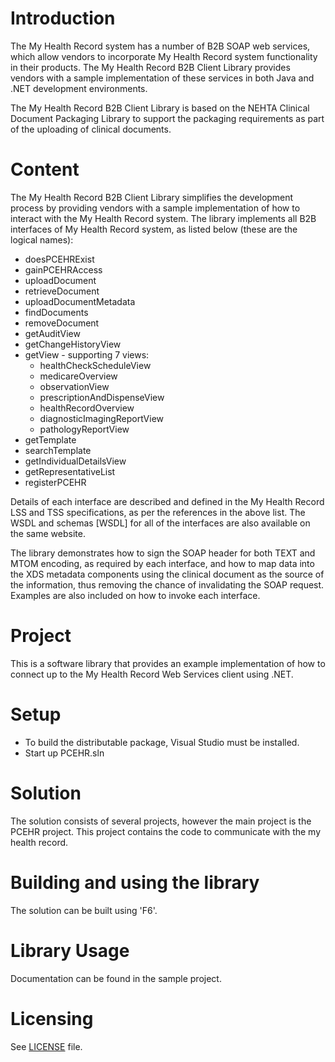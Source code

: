 # Introduction
The My Health Record system has a number of B2B SOAP web services, which allow vendors to incorporate My Health Record system functionality in their products. The My Health Record B2B Client Library provides vendors with a sample implementation of these services in both Java and .NET development environments.

The My Health Record B2B Client Library is based on the NEHTA Clinical Document Packaging Library to support the packaging requirements as part of the uploading of clinical documents.

# Content
The My Health Record B2B Client Library simplifies the development process by providing vendors with a sample implementation of how to interact with the My Health Record system. The library implements all B2B interfaces of My Health Record system, as listed below (these are the logical names):
- doesPCEHRExist
- gainPCEHRAccess
- uploadDocument
- retrieveDocument
- uploadDocumentMetadata
- findDocuments
- removeDocument
- getAuditView
- getChangeHistoryView
- getView - supporting 7 views:
    - healthCheckScheduleView
    - medicareOverview
    - observationView
    - prescriptionAndDispenseView
    - healthRecordOverview
    - diagnosticImagingReportView
    - pathologyReportView
- getTemplate
- searchTemplate
- getIndividualDetailsView
- getRepresentativeList
- registerPCEHR

Details of each interface are described and defined in the My Health Record LSS and TSS specifications, as per the references in the above list. The WSDL and schemas [WSDL] for all of the interfaces are also available on the same website.

The library demonstrates how to sign the SOAP header for both TEXT and MTOM encoding, as required by each interface, and how to map data into the XDS metadata components using the clinical document as the source of the information, thus removing the chance of invalidating the SOAP request. Examples are also included on how to invoke each interface.

# Project
This is a software library that provides an example implementation of how to connect up to the My Health Record Web Services client using .NET.

# Setup
- To build the distributable package, Visual Studio must be installed.
- Start up PCEHR.sln

# Solution
The solution consists of several projects, however the main project is the PCEHR project. 
This project contains the code to communicate with the my health record.

# Building and using the library
The solution can be built using 'F6'. 

# Library Usage
Documentation can be found in the sample project.

# Licensing
See [LICENSE](LICENSE.txt) file.
